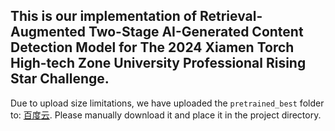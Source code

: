 ## This is our implementation of Retrieval-Augmented Two-Stage AI-Generated Content Detection Model for The 2024 Xiamen Torch High-tech Zone University Professional Rising Star Challenge.

Due to upload size limitations, we have uploaded the `pretrained_best` folder to: [百度云](https://pan.baidu.com/s/1_1UEOKBfp36iufE2q0ZCZg?pwd=8888). Please manually download it and place it in the project directory.
